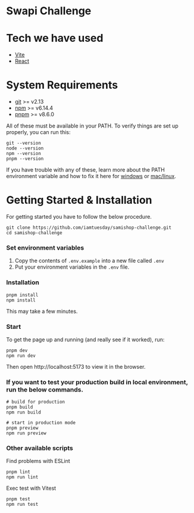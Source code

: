 # Swapi Challenge

# Tech we have used

- [Vite](https://vitejs.dev/)
- [React](https://react.dev/)

# System Requirements
- [git](https://git-scm.com/) >= v2.13
- [npm](https://www.npmjs.com/) >= v6.14.4
- [pnpm](https://pnpm.io/es/) >= v8.6.0


All of these must be available in your PATH. To verify things are set up properly, you can run this:
```shell
git --version
node --version
npm --version
pnpm --version
```

If you have trouble with any of these, learn more about the PATH environment variable and how to fix it here for [windows](https://www.howtogeek.com/118594/how-to-edit-your-system-path-for-easy-command-line-access/) or [mac/linux](https://stackoverflow.com/questions/24306398/how-to-add-mongo-commands-to-path-on-mac-osx/24322978#24322978).


# Getting Started & Installation

For getting started you have to follow the below procedure.

```shell
git clone https://github.com/iamtuesday/samishop-challenge.git
cd samishop-challenge
```

### Set environment variables
1. Copy the contents of `.env.example` into a new file called `.env`
2. Put your environment variables in the `.env` file.

### Installation
```shell
pnpm install
npm install
```

This may take a few minutes.

### Start

To get the page up and running (and really see if it worked), run:

```shell
pnpm dev
npm run dev

```

Then open http://localhost:5173 to view it in the browser.

### If you want to test your production build in local environment, run the below commands.

```shell
# build for production
pnpm build
npm run build

# start in production mode
pnpm preview
npm run preview
```

### Other available scripts

Find problems with ESLint
```shell
pnpm lint
npm run lint
```

Exec test with Vitest
```shell
pnpm test
npm run test
```
